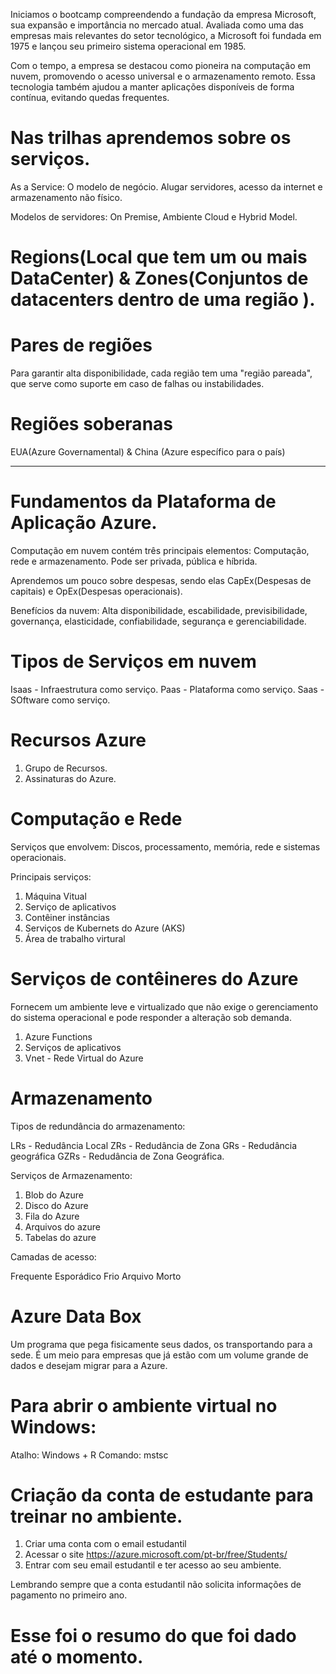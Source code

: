 Iniciamos o bootcamp compreendendo a fundação da empresa Microsoft, sua expansão e importância no mercado atual. Avaliada como uma das empresas mais relevantes do setor tecnológico, a Microsoft foi fundada em 1975 e lançou seu primeiro sistema operacional em 1985.

Com o tempo, a empresa se destacou como pioneira na computação em nuvem, promovendo o acesso universal e o armazenamento remoto. Essa tecnologia também ajudou a manter aplicações disponíveis de forma contínua, evitando quedas frequentes.

# Nas trilhas aprendemos sobre os serviços.

As a Service: O modelo de negócio. Alugar servidores, acesso da internet e armazenamento não físico.

Modelos de servidores: On Premise, Ambiente Cloud e Hybrid Model.

# Regions(Local que tem um ou mais DataCenter) & Zones(Conjuntos de datacenters dentro de uma região ).

# Pares de regiões

Para garantir alta disponibilidade, cada região tem uma "região pareada", que serve como suporte em caso de falhas ou instabilidades.

# Regiões soberanas

EUA(Azure Governamental) & China (Azure específico para o país)

--------------------

# Fundamentos da Plataforma de Aplicação Azure.

Computação em nuvem contém três principais elementos: Computação, rede e armazenamento.
Pode ser privada, pública e híbrida.

Aprendemos um pouco sobre despesas, sendo elas CapEx(Despesas de capitais) e OpEx(Despesas operacionais).

Benefícios da nuvem: Alta disponibilidade, escabilidade, previsibilidade, governança, elasticidade, confiabilidade, segurança e gerenciabilidade.

# Tipos de Serviços em nuvem

Isaas - Infraestrutura como serviço.
Paas - Plataforma como serviço.
Saas - SOftware como serviço.

# Recursos Azure

1. Grupo de Recursos.
2. Assinaturas do Azure.

# Computação e Rede

Serviços que envolvem: Discos, processamento, memória, rede e sistemas operacionais.

Principais serviços: 

1. Máquina Vitual
2. Serviço de aplicativos
3. Contêiner instâncias
4. Serviços de Kubernets do Azure (AKS)
5. Área de trabalho virtural

# Serviços de contêineres do Azure

Fornecem um ambiente leve e virtualizado que não exige o gerenciamento do sistema operacional e pode responder a alteração sob demanda.

1. Azure Functions
2. Serviços de aplicativos
3. Vnet - Rede Virtual do Azure

# Armazenamento

Tipos de redundância do armazenamento:

LRs - Redudância Local
ZRs - Redudância de Zona
GRs - Redudância geográfica
GZRs - Redudância de Zona Geográfica.

Serviços de Armazenamento:

1. Blob do Azure
2. Disco do Azure
3. Fila do Azure
4. Arquivos do azure
5. Tabelas do azure

Camadas de acesso:

Frequente
Esporádico
Frio
Arquivo Morto

# Azure Data Box

Um programa que pega fisicamente seus dados, os transportando para a sede. É um meio para empresas que já estão com um volume grande de dados e desejam migrar para a Azure.

# Para abrir o ambiente virtual no Windows:

Atalho: Windows + R
Comando: mstsc

# Criação da conta de estudante para treinar no ambiente.

1. Criar uma conta com o email estudantil
2. Acessar o site https://azure.microsoft.com/pt-br/free/Students/
3. Entrar com seu email estudantil e ter acesso ao seu ambiente.

Lembrando sempre que a conta estudantil não solicita informações de pagamento no primeiro ano.

# Esse foi o resumo do que foi dado até o momento.
